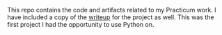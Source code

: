 This repo contains the code and artifacts related to my Practicum work. I have included a copy of the [writeup](./writeup.pdf) for the project as well. This was the first project I had the opportunity to use Python on.